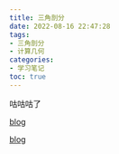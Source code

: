 ```yaml
---
title: 三角剖分
date: 2022-08-16 22:47:28
tags:
- 三角剖分
- 计算几何
categories:
- 学习笔记
toc: true
---
```


咕咕咕了

<!-- more -->




[blog](https://oi-wiki.org/geometry/triangulation/)

[blog](https://zhuanlan.zhihu.com/p/33737417)

